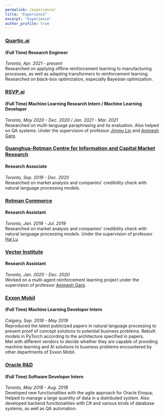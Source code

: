 ```yaml
---
permalink: /experience/
title: "Experience"
excerpt: "Experience"
author_profile: true
---
```


### [Quartic.ai](https://www.quartic.ai/)
#### (Full Time) Research Engineer
*Toronto, Apr. 2021 - present* <br/>
Researched on applying offline reinforcement learning to manufacturing processes, as well as adapting transformers to reinforcement learning. \
Researched on black-box optimization, especially Bayesian optimization.

### [RSVP.ai](https://www.rsvp.ai/en/#/index)
#### (Full Time) Machine Learning Research Intern / Machine Learning Developer
*Toronto, May 2020 - Dec. 2020 / Jan. 2021 - Mar. 2021* <br/>
Researched on multi-language paraphrasing and its evaluation. Also helped on QA systems. Under the supervision of professor [Jimmy Lin](https://cs.uwaterloo.ca/~jimmylin/) and [Animesh Garg](https://www.cs.toronto.edu/~garg/).

### [Guanghua-Rotman Centre for Information and Capital Market Research](https://guanghua-rotman.work/td)
#### Research Associate 
*Toronto, Sep. 2019 - Dec. 2020* <br/>
Researched on market analysis and companies' credibility check with natural language processing models.

### [Rotman Commerce](https://rotmancommerce.utoronto.ca)
#### Research Assistant 
*Toronto, Jan. 2018 - Jul. 2019* <br/>
Researched on market analysis and companies' credibility check with natural language processing models.
Under the supervision of professor [Hai Lu](http://www.rotman.utoronto.ca/FacultyAndResearch/Faculty/FacultyBios/Lu.aspx)

### [Vector Institute](https://vectorinstitute.ai/)
#### Research Assistant
*Toronto, Jan. 2020 - Dec. 2020* <br/>
Worked on a multi-agent reinforcement learning project under the supervision of professor [Animesh Garg](https://www.cs.toronto.edu/~garg/).

### [Exxon Mobil](https://corporate.exxonmobil.com/Locations/Canada)
#### (Full Time) Machine Learning Developer Intern
*Calgary, Sep. 2018 - May 2019* <br/>
Reproduced the latest publicized papers in natural language processing to present proof of concept solutions to potential business problems. Rebuilt models in PyTorch according to the architecture specified in papers. \
Met with different vendors to decide whether they are capable of providing machine learning and AI solutions to business problems encountered by other departments of Exxon Mobil.

### [Oracle R&D](https://labs.oracle.com)
#### (Full Time) Software Developer Intern
*Toronto, May 2018 - Aug. 2018* <br/>
Developed new functionalities with the agile approach for Oracle Eloqua; Helped to manage a large quantity of data in a distributed system. Also developed backend functionalities with C\# and various kinds of database systems, as well as QA automation.
















